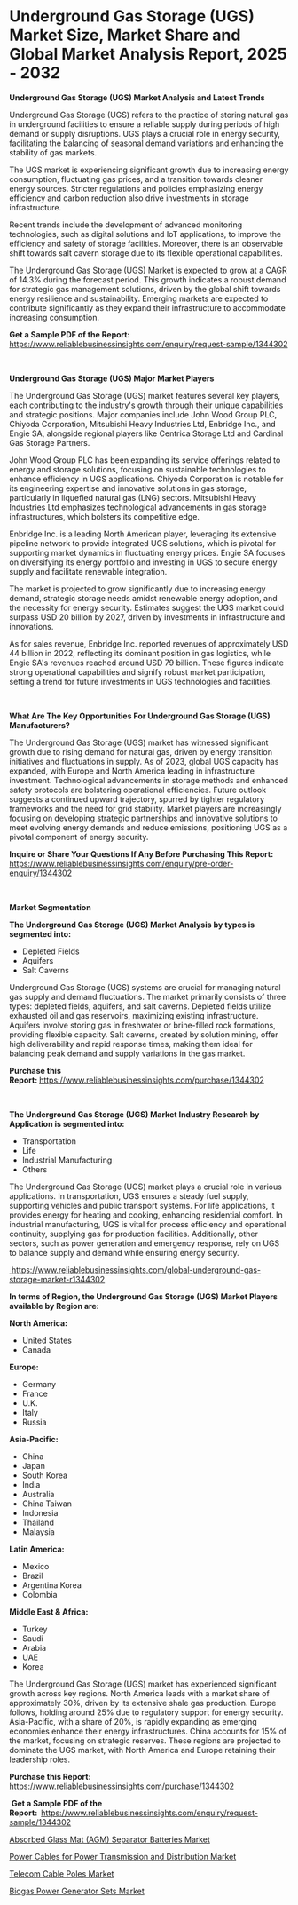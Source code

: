 <p><h1>Underground Gas Storage (UGS) Market Size, Market Share and Global Market Analysis Report, 2025 - 2032</h1></p><p><strong>Underground Gas Storage (UGS) Market Analysis and Latest Trends</strong></p>
<p><p>Underground Gas Storage (UGS) refers to the practice of storing natural gas in underground facilities to ensure a reliable supply during periods of high demand or supply disruptions. UGS plays a crucial role in energy security, facilitating the balancing of seasonal demand variations and enhancing the stability of gas markets. </p><p>The UGS market is experiencing significant growth due to increasing energy consumption, fluctuating gas prices, and a transition towards cleaner energy sources. Stricter regulations and policies emphasizing energy efficiency and carbon reduction also drive investments in storage infrastructure. </p><p>Recent trends include the development of advanced monitoring technologies, such as digital solutions and IoT applications, to improve the efficiency and safety of storage facilities. Moreover, there is an observable shift towards salt cavern storage due to its flexible operational capabilities. </p><p>The Underground Gas Storage (UGS) Market is expected to grow at a CAGR of 14.3% during the forecast period. This growth indicates a robust demand for strategic gas management solutions, driven by the global shift towards energy resilience and sustainability. Emerging markets are expected to contribute significantly as they expand their infrastructure to accommodate increasing consumption.</p></p>
<p><strong>Get a Sample PDF of the Report:&nbsp;</strong> <a href="https://www.reliablebusinessinsights.com/enquiry/request-sample/1344302?utm_campaign=100&utm_medium=2&utm_source=Github&utm_content=ia&utm_term=14022025&utm_id=underground-gas-storage-ugs">https://www.reliablebusinessinsights.com/enquiry/request-sample/1344302</a></p>
<p>&nbsp;</p>
<p><strong>Underground Gas Storage (UGS) Major Market Players</strong></p>
<p><p>The Underground Gas Storage (UGS) market features several key players, each contributing to the industry's growth through their unique capabilities and strategic positions. Major companies include John Wood Group PLC, Chiyoda Corporation, Mitsubishi Heavy Industries Ltd, Enbridge Inc., and Engie SA, alongside regional players like Centrica Storage Ltd and Cardinal Gas Storage Partners.</p><p>John Wood Group PLC has been expanding its service offerings related to energy and storage solutions, focusing on sustainable technologies to enhance efficiency in UGS applications. Chiyoda Corporation is notable for its engineering expertise and innovative solutions in gas storage, particularly in liquefied natural gas (LNG) sectors. Mitsubishi Heavy Industries Ltd emphasizes technological advancements in gas storage infrastructures, which bolsters its competitive edge. </p><p>Enbridge Inc. is a leading North American player, leveraging its extensive pipeline network to provide integrated UGS solutions, which is pivotal for supporting market dynamics in fluctuating energy prices. Engie SA focuses on diversifying its energy portfolio and investing in UGS to secure energy supply and facilitate renewable integration.</p><p>The market is projected to grow significantly due to increasing energy demand, strategic storage needs amidst renewable energy adoption, and the necessity for energy security. Estimates suggest the UGS market could surpass USD 20 billion by 2027, driven by investments in infrastructure and innovations.</p><p>As for sales revenue, Enbridge Inc. reported revenues of approximately USD 44 billion in 2022, reflecting its dominant position in gas logistics, while Engie SA's revenues reached around USD 79 billion. These figures indicate strong operational capabilities and signify robust market participation, setting a trend for future investments in UGS technologies and facilities.</p></p>
<p>&nbsp;</p>
<p><strong>What Are The Key Opportunities For Underground Gas Storage (UGS) Manufacturers?</strong></p>
<p><p>The Underground Gas Storage (UGS) market has witnessed significant growth due to rising demand for natural gas, driven by energy transition initiatives and fluctuations in supply. As of 2023, global UGS capacity has expanded, with Europe and North America leading in infrastructure investment. Technological advancements in storage methods and enhanced safety protocols are bolstering operational efficiencies. Future outlook suggests a continued upward trajectory, spurred by tighter regulatory frameworks and the need for grid stability. Market players are increasingly focusing on developing strategic partnerships and innovative solutions to meet evolving energy demands and reduce emissions, positioning UGS as a pivotal component of energy security.</p></p>
<p><strong>Inquire or Share Your Questions If Any Before Purchasing This Report:</strong> <a href="https://www.reliablebusinessinsights.com/enquiry/pre-order-enquiry/1344302?utm_campaign=100&utm_medium=2&utm_source=Github&utm_content=ia&utm_term=14022025&utm_id=underground-gas-storage-ugs">https://www.reliablebusinessinsights.com/enquiry/pre-order-enquiry/1344302</a></p>
<p>&nbsp;</p>
<p><strong>Market Segmentation</strong></p>
<p><strong>The Underground Gas Storage (UGS) Market Analysis by types is segmented into:</strong></p>
<p><ul><li>Depleted Fields</li><li>Aquifers</li><li>Salt Caverns</li></ul></p>
<p><p>Underground Gas Storage (UGS) systems are crucial for managing natural gas supply and demand fluctuations. The market primarily consists of three types: depleted fields, aquifers, and salt caverns. Depleted fields utilize exhausted oil and gas reservoirs, maximizing existing infrastructure. Aquifers involve storing gas in freshwater or brine-filled rock formations, providing flexible capacity. Salt caverns, created by solution mining, offer high deliverability and rapid response times, making them ideal for balancing peak demand and supply variations in the gas market.</p></p>
<p><strong>Purchase this Report:&nbsp;</strong><a href="https://www.reliablebusinessinsights.com/purchase/1344302?utm_campaign=100&utm_medium=2&utm_source=Github&utm_content=ia&utm_term=14022025&utm_id=underground-gas-storage-ugs">https://www.reliablebusinessinsights.com/purchase/1344302</a></p>
<p>&nbsp;</p>
<p><strong>The Underground Gas Storage (UGS) Market Industry Research by Application is segmented into:</strong></p>
<p><ul><li>Transportation</li><li>Life</li><li>Industrial Manufacturing</li><li>Others</li></ul></p>
<p><p>The Underground Gas Storage (UGS) market plays a crucial role in various applications. In transportation, UGS ensures a steady fuel supply, supporting vehicles and public transport systems. For life applications, it provides energy for heating and cooking, enhancing residential comfort. In industrial manufacturing, UGS is vital for process efficiency and operational continuity, supplying gas for production facilities. Additionally, other sectors, such as power generation and emergency response, rely on UGS to balance supply and demand while ensuring energy security.</p></p>
<p><a href="https://www.reliablebusinessinsights.com/global-underground-gas-storage-market-r1344302?utm_campaign=100&utm_medium=2&utm_source=Github&utm_content=ia&utm_term=14022025&utm_id=underground-gas-storage-ugs">&nbsp;https://www.reliablebusinessinsights.com/global-underground-gas-storage-market-r1344302</a></p>
<p><strong>In terms of Region, the Underground Gas Storage (UGS) Market Players available by Region are:</strong></p>
<p>
    <p> <strong> North America: </strong>
        <ul>
            <li>United States</li>
            <li>Canada</li>
        </ul>
        </p> 
    <p> <strong> Europe: </strong>
        <ul>
            <li>Germany</li>
            <li>France</li>
            <li>U.K.</li>
            <li>Italy</li>
            <li>Russia</li>
        </ul>
        </p> 
    <p> <strong> Asia-Pacific: </strong>
        <ul>
            <li>China</li>
            <li>Japan</li>
            <li>South Korea</li>
            <li>India</li>
            <li>Australia</li>
            <li>China Taiwan</li>
            <li>Indonesia</li>
            <li>Thailand</li>
            <li>Malaysia</li>
        </ul>
        </p> 
    <p> <strong> Latin America: </strong>
        <ul>
            <li>Mexico</li>
            <li>Brazil</li>
            <li>Argentina Korea</li>
            <li>Colombia</li>
        </ul>
        </p> 
    <p> <strong> Middle East & Africa: </strong>
        <ul>
            <li>Turkey</li>
            <li>Saudi</li>
            <li>Arabia</li>
            <li>UAE</li>
            <li>Korea</li>
        </ul>
    </p>
    </p>
<p><p>The Underground Gas Storage (UGS) market has experienced significant growth across key regions. North America leads with a market share of approximately 30%, driven by its extensive shale gas production. Europe follows, holding around 25% due to regulatory support for energy security. Asia-Pacific, with a share of 20%, is rapidly expanding as emerging economies enhance their energy infrastructures. China accounts for 15% of the market, focusing on strategic reserves. These regions are projected to dominate the UGS market, with North America and Europe retaining their leadership roles.</p></p>
<p><strong>Purchase this Report: </strong><a href="https://www.reliablebusinessinsights.com/purchase/1344302?utm_campaign=100&utm_medium=2&utm_source=Github&utm_content=ia&utm_term=14022025&utm_id=underground-gas-storage-ugs">https://www.reliablebusinessinsights.com/purchase/1344302</a></p>
<p>&nbsp;<strong>Get a Sample PDF of the Report:&nbsp;&nbsp;</strong><a href="https://www.reliablebusinessinsights.com/enquiry/request-sample/1344302?utm_campaign=100&utm_medium=2&utm_source=Github&utm_content=ia&utm_term=14022025&utm_id=underground-gas-storage-ugs">https://www.reliablebusinessinsights.com/enquiry/request-sample/1344302</a></p>
<p><strong></strong></p>
<p><p><a href="https://github.com/shafriusizi/Market-Research-Report-List-1/blob/main/absorbed-glass-mat-agm-separator-batteries-market.md?utm_campaign=100&utm_medium=2&utm_source=Github&utm_content=ia&utm_term=14022025&utm_id=underground-gas-storage-ugs">Absorbed Glass Mat (AGM) Separator Batteries Market</a></p><p><a href="https://github.com/kukolkasimo5/Market-Research-Report-List-1/blob/main/power-cables-for-power-transmission-and-distribution-market.md?utm_campaign=100&utm_medium=2&utm_source=Github&utm_content=ia&utm_term=14022025&utm_id=underground-gas-storage-ugs">Power Cables for Power Transmission and Distribution Market</a></p><p><a href="https://github.com/mudgeadamsvx/Market-Research-Report-List-1/blob/main/telecom-cable-poles-market.md?utm_campaign=100&utm_medium=2&utm_source=Github&utm_content=ia&utm_term=14022025&utm_id=underground-gas-storage-ugs">Telecom Cable Poles Market</a></p><p><a href="https://github.com/nicoletavirag/Market-Research-Report-List-5/blob/main/biogas-power-generator-sets-market.md?utm_campaign=100&utm_medium=2&utm_source=Github&utm_content=ia&utm_term=14022025&utm_id=underground-gas-storage-ugs">Biogas Power Generator Sets Market</a></p></p>